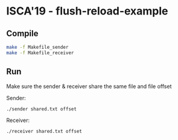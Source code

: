 # ISCA'19 - flush-reload-example

## Compile

```sh
make -f Makefile_sender
make -f Makefile_receiver
```

## Run

Make sure the sender & receiver share the same file and file offset

Sender:
```sh
./sender shared.txt offset
```

Receiver:
```sh
./receiver shared.txt offset
```
